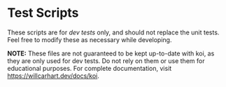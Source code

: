 # Test Scripts
These scripts are for _dev tests_ only, and should not replace the unit tests. Feel free to modify these as necessary while developing.

**NOTE:** These files are not guaranteed to be kept up-to-date with koi, as they are only used for dev tests. Do not rely on them or use them for educational purposes. For complete documentation, visit https://willcarhart.dev/docs/koi.